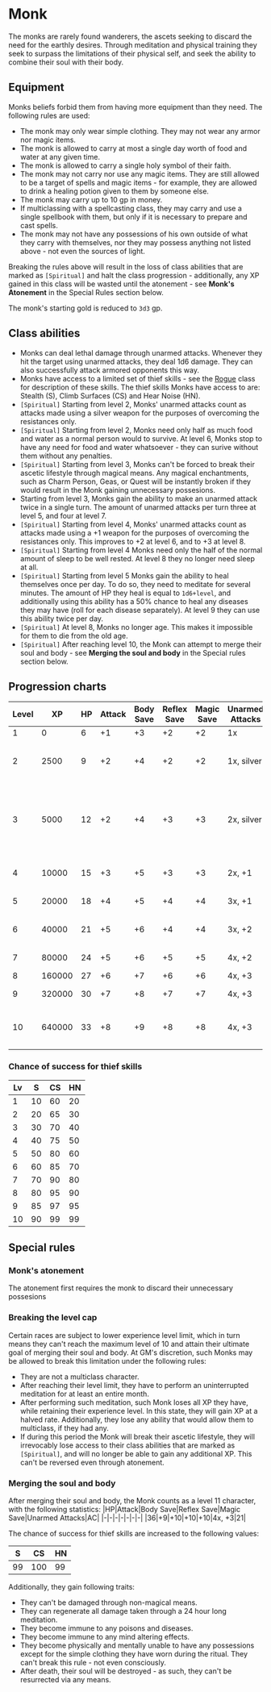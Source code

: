 # Monk

The monks are rarely found wanderers, the ascets seeking to discard the need for the earthly desires. Through meditation and physical training they seek to surpass the limitations of their physical self, and seek the ability to combine their soul with their body.

## Equipment

Monks beliefs forbid them from having more equipment than they need. The following rules are used:

* The monk may only wear simple clothing. They may not wear any armor nor magic items.
* The monk is allowed to carry at most a single day worth of food and water at any given time.
* The monk is allowed to carry a single holy symbol of their faith.
* The monk may not carry nor use any magic items. They are still allowed to be a target of spells and magic items - for example, they are allowed to drink a healing potion given to them by someone else.
* The monk may carry up to 10 gp in money.
* If multiclassing with a spellcasting class, they may carry and use a single spellbook with them, but only if it is necessary to prepare and cast spells.
* The monk may not have any possessions of his own outside of what they carry with themselves, nor they may possess anything not listed above - not even the sources of light.

Breaking the rules above will result in the loss of class abilities that are marked as `[Spiritual]` and halt the class progression - additionally, any XP gained in this class will be wasted until the atonement - see **Monk's Atonement** in the Special Rules section below.

The monk's starting gold is reduced to `3d3` gp.

## Class abilities

* Monks can deal lethal damage through unarmed attacks. Whenever they hit the target using unarmed attacks, they deal 1d6 damage. They can also successfully attack armored opponents this way.
* Monks have access to a limited set of thief skills - see the [Rogue](rogue) class for description of these skills. The thief skills Monks have access to are: Stealth (S), Climb Surfaces (CS) and Hear Noise (HN).
* `[Spiritual]` Starting from level 2, Monks' unarmed attacks count as attacks made using a silver weapon for the purposes of overcoming the resistances only.
* `[Spiritual]` Starting from level 2, Monks need only half as much food and water as a normal person would to survive. At level 6, Monks stop to have any need for food and water whatsoever - they can surive without them without any penalties.
* `[Spiritual]` Starting from level 3, Monks can't be forced to break their ascetic lifestyle through magical means. Any magical enchantments, such as Charm Person, Geas, or Quest will be instantly broken if they would result in the Monk gaining unnecessary possesions.
* Starting from level 3, Monks gain the ability to make an unarmed attack twice in a single turn. The amount of unarmed attacks per turn three at level 5, and four at level 7.
* `[Spiritual]` Starting from level 4, Monks' unarmed attacks count as attacks made using a +1 weapon for the purposes of overcoming the resistances only. This improves to +2 at level 6, and to +3 at level 8.
* `[Spiritual]` Starting from level 4 Monks need only the half of the normal amount of sleep to be well rested. At level 8 they no longer need sleep at all.
* `[Spiritual]` Starting from level 5 Monks gain the ability to heal themselves once per day. To do so, they need to meditate for several minutes. The amount of HP they heal is equal to `1d6+level`, and additionally using this ability has a 50% chance to heal any diseases they may have (roll for each disease separately). At level 9 they can use this ability twice per day.
* `[Spiritual]` At level 8, Monks no longer age. This makes it impossible for them to die from the old age.
* `[Spiritual]` After reaching level 10, the Monk can attempt to merge their soul and body - see **Merging the soul and body** in the Special rules section below.

## Progression charts

|Level|XP|HP|Attack|Body Save|Reflex Save|Magic Save|Unarmed Attacks|AC|Special|
|-|-|-|-|-|-|-|-|-|-|
|1|0|6|+1|+3|+2|+2|1x|11||
|2|2500|9|+2|+4|+2|+2|1x, silver|12|Halved need for food and water|
|3|5000|12|+2|+4|+3|+3|2x, silver|13|Can't be forced via magical means to break the ascetic lifestyle|
|4|10000|15|+3|+5|+3|+3|2x, +1|14|Halved sleep requirement|
|5|20000|18|+4|+5|+4|+4|3x, +1|15|Can heal self 1/day|
|6|40000|21|+5|+6|+4|+4|3x, +2|16|No food and water necessary|
|7|80000|24|+5|+6|+5|+5|4x, +2|17|No sleep necessary|
|8|160000|27|+6|+7|+6|+6|4x, +3|18|No aging|
|9|320000|30|+7|+8|+7|+7|4x, +3|19|Can heal self 2/day|
|10|640000|33|+8|+9|+8|+8|4x, +3|20|Can attempt to merge soul and body|### 

### Chance of success for thief skills

|Lv|S|CS|HN|
|-|-|-|-|
|1|10|60|20|
|2|20|65|30|
|3|30|70|40|
|4|40|75|50|
|5|50|80|60|
|6|60|85|70|
|7|70|90|80|
|8|80|95|90|
|9|85|97|95|
|10|90|99|99|

## Special rules

### Monk's atonement

The atonement first requires the monk to discard their unnecessary possesions

### Breaking the level cap

Certain races are subject to lower experience level limit, which in turn means they can't reach the maximum level of 10 and attain their ultimate goal of merging their soul and body. At GM's discretion, such Monks may be allowed to break this limitation under the following rules:

* They are not a multiclass character.
* After reaching their level limit, they have to perform an uninterrupted meditation for at least an entire month.
* After performing such meditation, such Monk loses all XP they have, while retaining their experience level. In this state, they will gain XP at a halved rate. Additionally, they lose any ability that would allow them to multiclass, if they had any.
* If during this period the Monk will break their ascetic lifestyle, they will irrevocably lose access to their class abilities that are marked as `[Spiritual]`, and will no longer be able to gain any additional XP. This can't be reversed even through atonement. 

### Merging the soul and body

After merging their soul and body, the Monk counts as a level 11 character, with the following statistics:
|HP|Attack|Body Save|Reflex Save|Magic Save|Unarmed Attacks|AC|
|-|-|-|-|-|-|-|
|36|+9|+10|+10|+10|4x, +3|21|

The chance of success for thief skills are increased to the following values:

|S|CS|HN|
|-|-|-|
|99|100|99|

Additionally, they gain following traits:

* They can't be damaged through non-magical means.
* They can regenerate all damage taken through a 24 hour long meditation.
* They become immune to any poisons and diseases.
* They become immune to any mind altering effects.
* They become physically and mentally unable to have any possessions except for the simple clothing they have worn during the ritual. They can't break this rule - not even consciously.
* After death, their soul will be destroyed - as such, they can't be resurrected via any means.